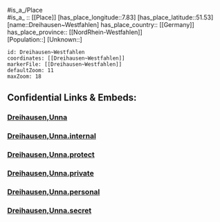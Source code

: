 ﻿---
location: [51.53,7.83] 
mapzoom: [7,12] 
mapmarker: city 
type: City
tags:
- geo/City


SpocWebEntityId: 29875
isDeleted: false
confidential: public

---
#is_a_/Place  
#is_a_ :: [[Place]] 
[has_place_longitude::7.83] 
[has_place_latitude::51.53] 
[name::Dreihausen~Westfahlen] 
has_place_country:: [[Germany]]  
has_place_province:: [[NordRhein-Westfahlen]]  
[Population::] 
[Unknown::] 


```leaflet
id: Dreihausen~Westfahlen
coordinates: [[Dreihausen~Westfahlen]] 
markerFile: [[Dreihausen~Westfahlen]] 
defaultZoom: 11 
maxZoom: 18
```


## Confidential Links & Embeds: 

### [Dreihausen,Unna](/_public/Earth/Continent/Europe/Europe~Central/Germany/Germany~West/Nord_Rhein-Westfalen/counties~NW/Unna/cities~Unna/Unna-city/Dreihausen,Unna.md) 

### [Dreihausen,Unna.internal](/_internal/Earth/Continent/Europe/Europe~Central/Germany/Germany~West/Nord_Rhein-Westfalen/counties~NW/Unna/cities~Unna/Unna-city/Dreihausen,Unna.internal.md) 

### [Dreihausen,Unna.protect](/_protect/Earth/Continent/Europe/Europe~Central/Germany/Germany~West/Nord_Rhein-Westfalen/counties~NW/Unna/cities~Unna/Unna-city/Dreihausen,Unna.protect.md) 

### [Dreihausen,Unna.private](/_private/Earth/Continent/Europe/Europe~Central/Germany/Germany~West/Nord_Rhein-Westfalen/counties~NW/Unna/cities~Unna/Unna-city/Dreihausen,Unna.private.md) 

### [Dreihausen,Unna.personal](/_personal/Earth/Continent/Europe/Europe~Central/Germany/Germany~West/Nord_Rhein-Westfalen/counties~NW/Unna/cities~Unna/Unna-city/Dreihausen,Unna.personal.md) 

### [Dreihausen,Unna.secret](/_secret/Earth/Continent/Europe/Europe~Central/Germany/Germany~West/Nord_Rhein-Westfalen/counties~NW/Unna/cities~Unna/Unna-city/Dreihausen,Unna.secret.md) 
